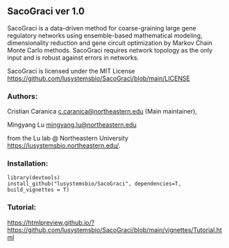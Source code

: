 ## SacoGraci ver 1.0

SacoGraci is a data-driven method for coarse-graining large gene regulatory networks using ensemble-based mathematical modeling, dimensionality reduction and gene circuit optimization by Markov Chain Monte Carlo methods. SacoGraci requires network topology as the only input and is robust against errors in networks. 

SacoGraci is licensed under the MIT License 
<https://github.com/lusystemsbio/SacoGraci/blob/main/LICENSE>

### Authors: 

Cristian Caranica  <c.caranica@northeastern.edu> (Main maintainer),

Mingyang Lu <mingyang.lu@northeastern.edu>

from the Lu lab @ Northeastern University <https://lusystemsbio.northeastern.edu/>.

### Installation:

```
library(devtools)
install_github("lusystemsbio/SacoGraci", dependencies=T, build_vignettes = T)
```

### Tutorial:

https://htmlpreview.github.io/?https://github.com/lusystemsbio/SacoGraci/blob/main/vignettes/Tutorial.html
